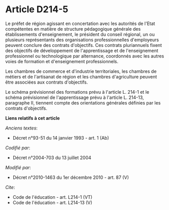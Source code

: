 # Article D214-5

Le préfet de région agissant en concertation avec les autorités de l'Etat compétentes en matière de structure pédagogique
générale des établissements d'enseignement, le président du conseil régional, un ou plusieurs représentants des organisations
professionnelles d'employeurs peuvent conclure des contrats d'objectifs. Ces contrats pluriannuels fixent des objectifs de
développement de l'apprentissage et de l'enseignement professionnel ou technologique par alternance, coordonnés avec les
autres voies de formation et d'enseignement professionnels. 

Les chambres de commerce et d'industrie territoriales, les chambres de métiers et de l'artisanat de région et les chambres
d'agriculture peuvent être associées aux contrats d'objectifs. 

Le schéma prévisionnel des formations prévu à l'article L. 214-1 et le schéma prévisionnel de l'apprentissage prévu à
l'article L. 214-13, paragraphe II, tiennent compte des orientations générales définies par les contrats d'objectifs.

**Liens relatifs à cet article**

_Anciens textes_:

  - Décret n°93-51 du 14 janvier 1993 - art. 1 (Ab)

_Codifié par_:

  - Décret n°2004-703 du 13 juillet 2004

_Modifié par_:

  - Décret n°2010-1463 du 1er décembre 2010 - art. 87 (V)

_Cite_:

  - Code de l'éducation - art. L214-1 (VT)
  - Code de l'éducation - art. L214-13 (V)

